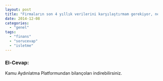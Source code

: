 ```yaml
---
layout: post
title: "Firmaların son 4 yıllık verilerini karşılaştırmam gerekiyor, nereden bulabilirim acaba?"
date: 2014-12-08
categories: 
  - "genel"
tags: 
  - "finans"
  - "sorucevap"
  - "isletme"
---
```


### El-Cevap:

Kamu Aydınlatma Platformundan bilançoları indirebilirsiniz.
